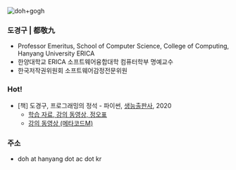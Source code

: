 ![doh+gogh](https://i.imgur.com/TaYtePI.png)

### 도경구 | 都敬九

- Professor Emeritus, School of Computer Science, College of Computing, Hanyang University ERICA
- 한양대학교 ERICA 소프트웨어융합대학 컴퓨터학부 명예교수
- 한국저작권위원회 소프트웨어감정전문위원

### Hot!

- [책] 도경구, 프로그래밍의 정석 - 파이썬, [생능출판사](https://www.booksr.co.kr/), 2020
  - [학습 자료, 강의 동영상, 정오표](https://doggzone.github.io/pppython/)
  - [강의 동영상 (메타코드M)](https://youtu.be/ns61Ol2OIuo)

### 주소
- doh at hanyang dot ac dot kr
